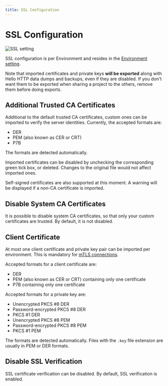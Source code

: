 ```yaml
---
title: SSL Configuration
---
```


# SSL Configuration

![SSL setting](../ssl-config.png)

SSL configuration is per Environment and resides in the [Environment setting](environments).

Note that imported certificates and private keys **will be exported** along with Hello HTTP data dumps and backups, even
if they are disabled. If you don't want them to be exported when sharing a project to the others, remove them before
doing exports.

## Additional Trusted CA Certificates

Additional to the default trusted CA certificates, custom ones can be imported to verify the server identities.
Currently, the accepted formats are:
- DER
- PEM (also known as CER or CRT)
- P7B

The formats are detected automatically.

Imported certificates can be disabled by unchecking the corresponding green tick box, or deleted. Changes to the
original file would not affect imported ones.

Self-signed certificates are also supported at this moment. A warning will be displayed if a non-CA certificate is
imported.

## Disable System CA Certificates

It is possible to disable system CA certificates, so that only your custom certificates are trusted.
By default, it is not disabled.

## Client Certificate

At most one client certificate and private key pair can be imported per environment. This is mandatory for
[mTLS connections](https://en.wikipedia.org/wiki/Mutual_authentication#mTLS).

Accepted formats for a client certificate are:
- DER
- PEM (also known as CER or CRT) containing only one certificate
- P7B containing only one certificate

Accepted formats for a private key are:
- Unencrypted PKCS #8 DER
- Password-encrypted PKCS #8 DER
- PKCS #1 DER
- Unencrypted PKCS #8 PEM
- Password-encrypted PKCS #8 PEM
- PKCS #1 PEM

The formats are detected automatically. Files with the `.key` file extension are usually in PEM or DER formats.


## Disable SSL Verification

SSL certificate verification can be disabled. By default, SSL verification is enabled.

